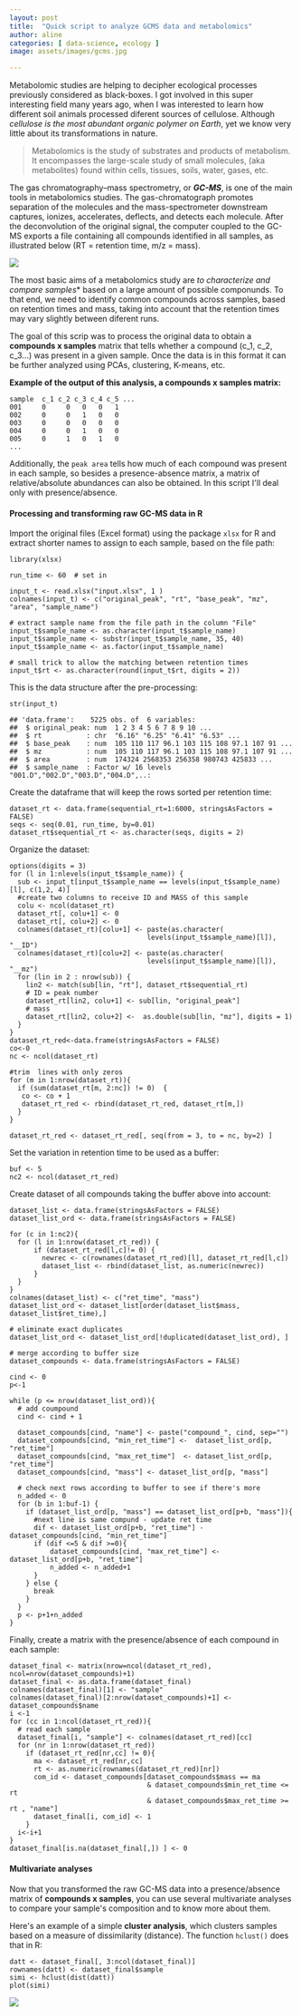 ```yaml
---
layout: post
title:  "Quick script to analyze GCMS data and metabolomics"
author: aline
categories: [ data-science, ecology ]
image: assets/images/gcms.jpg

---
```


Metabolomic studies are helping to decipher ecological processes previously considered as black-boxes. I got involved in this super interesting field many years ago, when I was interested to learn how different soil animals processed diferent sources of cellulose. Although *cellulose is the most abundant organic polymer on Earth*, yet we know very little about its transformations in nature.

> Metabolomics is the study of substrates and products of metabolism. It encompasses the large-scale study of small molecules, (aka metabolites) found within cells, tissues, soils, water, gases, etc.

The gas chromatography–mass spectrometry, or ___GC-MS___, is one of the main tools in metabolomics studies. The gas-chromatograph promotes separation of the molecules and the mass-spectrometer downstream captures, ionizes, accelerates, deflects, and detects each molecule. After the deconvolution of the original signal, the computer coupled to the GC-MS exports a file containing all compounds identified in all samples, as illustrated below (RT = retention time, m/z = mass).

<img src="/blog/assets/images/file_header.png">

The most basic aims of a metabolomics study are *to characterize and compare samples** based on a large amount of possible componunds. To that end, we need to identify common compounds across samples, based on retention times and mass, taking into account that the retention times may vary slightly between diferent runs.

The goal of this scrip was to process the original data to obtain a **compounds x samples** matrix that tells whether a compound (c_1, c_2, c_3...) was present in a given sample. Once the data is in this format it can be further analyzed using PCAs, clustering, K-means, etc. 

**Example of the output of this analysis, a compounds x samples matrix:**

```
sample	c_1	c_2	c_3	c_4	c_5 ...
001     0	  0	  0	  0	  1
002	    0	  0	  1	  0	  0
003	    0	  0	  0	  0	  0
004	    0	  0	  1	  0	  0
005	    0	  1	  0	  1	  0
...

```
Additionally, the `peak area` tells how much of each compound was present in each sample, so besides a presence-absence matrix, a matrix of relative/absolute abundances can also be obtained. In this script I'll deal only with presence/absence.

#### Processing and transforming raw GC-MS data in R

Import the original files (Excel format) using the package `xlsx` for R and extract shorter names to assign to each sample, based on the file path:

```
library(xlsx)

run_time <- 60  # set in

input_t <- read.xlsx("input.xlsx", 1 )
colnames(input_t) <- c("original_peak", "rt", "base_peak", "mz", "area", "sample_name")

# extract sample name from the file path in the column "File"
input_t$sample_name <- as.character(input_t$sample_name)
input_t$sample_name <- substr(input_t$sample_name, 35, 40)
input_t$sample_name <- as.factor(input_t$sample_name)

# small trick to allow the matching between retention times
input_t$rt <- as.character(round(input_t$rt, digits = 2))
```

This is the data structure after the pre-processing:
```
str(input_t)

## 'data.frame':    5225 obs. of  6 variables:
##  $ original_peak: num  1 2 3 4 5 6 7 8 9 10 ...
##  $ rt           : chr  "6.16" "6.25" "6.41" "6.53" ...
##  $ base_peak    : num  105 110 117 96.1 103 115 108 97.1 107 91 ...
##  $ mz           : num  105 110 117 96.1 103 115 108 97.1 107 91 ...
##  $ area         : num  174324 2568353 256358 980743 425833 ...
##  $ sample_name  : Factor w/ 16 levels "001.D","002.D","003.D","004.D",..:
```
Create the dataframe that will keep the rows sorted per retention time:

```
dataset_rt <- data.frame(sequential_rt=1:6000, stringsAsFactors = FALSE)
seqs <- seq(0.01, run_time, by=0.01)
dataset_rt$sequential_rt <- as.character(seqs, digits = 2)
```
Organize the dataset:

```
options(digits = 3)
for (l in 1:nlevels(input_t$sample_name)) {
  sub <- input_t[input_t$sample_name == levels(input_t$sample_name)[l], c(1,2, 4)]
  #create two columns to receive ID and MASS of this sample
  colu <- ncol(dataset_rt)
  dataset_rt[, colu+1] <- 0
  dataset_rt[, colu+2] <- 0
  colnames(dataset_rt)[colu+1] <- paste(as.character(
                                  levels(input_t$sample_name)[l]), "__ID")
  colnames(dataset_rt)[colu+2] <- paste(as.character(
                                  levels(input_t$sample_name)[l]), "__mz")
  for (lin in 2 : nrow(sub)) {  
    lin2 <- match(sub[lin, "rt"], dataset_rt$sequential_rt)
    # ID = peak number
    dataset_rt[lin2, colu+1] <- sub[lin, "original_peak"]  
    # mass           
    dataset_rt[lin2, colu+2] <-  as.double(sub[lin, "mz"], digits = 1)
  }
}
dataset_rt_red<-data.frame(stringsAsFactors = FALSE)
co<-0
nc <- ncol(dataset_rt)

#trim  lines with only zeros
for (m in 1:nrow(dataset_rt)){
  if (sum(dataset_rt[m, 2:nc]) != 0)  {
   co <- co + 1
   dataset_rt_red <- rbind(dataset_rt_red, dataset_rt[m,])
  }
}

dataset_rt_red <- dataset_rt_red[, seq(from = 3, to = nc, by=2) ]
```
Set the variation in retention time to be used as a buffer:

```
buf <- 5
nc2 <- ncol(dataset_rt_red)
```

Create dataset of all compounds taking the buffer above into account:

```
dataset_list <- data.frame(stringsAsFactors = FALSE)
dataset_list_ord <- data.frame(stringsAsFactors = FALSE)

for (c in 1:nc2){
  for (l in 1:nrow(dataset_rt_red)) {
      if (dataset_rt_red[l,c]!= 0) {
        newrec <- c(rownames(dataset_rt_red)[l], dataset_rt_red[l,c])
        dataset_list <- rbind(dataset_list, as.numeric(newrec))
      }
  }
}
colnames(dataset_list) <- c("ret_time", "mass")
dataset_list_ord <- dataset_list[order(dataset_list$mass, dataset_list$ret_time),]

# eliminate exact duplicates
dataset_list_ord <- dataset_list_ord[!duplicated(dataset_list_ord), ]

# merge according to buffer size
dataset_compounds <- data.frame(stringsAsFactors = FALSE)

cind <- 0
p<-1

while (p <= nrow(dataset_list_ord)){
  # add coumpound
  cind <- cind + 1

  dataset_compounds[cind, "name"] <- paste("compound_", cind, sep="")
  dataset_compounds[cind, "min_ret_time"] <-  dataset_list_ord[p, "ret_time"]
  dataset_compounds[cind, "max_ret_time"]  <- dataset_list_ord[p, "ret_time"]
  dataset_compounds[cind, "mass"] <- dataset_list_ord[p, "mass"]

  # check next rows according to buffer to see if there's more
  n_added <- 0
  for (b in 1:buf-1) {
    if (dataset_list_ord[p, "mass"] == dataset_list_ord[p+b, "mass"]){
      #next line is same compund - update ret time
      dif <- dataset_list_ord[p+b, "ret_time"] - dataset_compounds[cind, "min_ret_time"]
      if (dif <=5 & dif >=0){
          dataset_compounds[cind, "max_ret_time"] <- dataset_list_ord[p+b, "ret_time"]
          n_added <- n_added+1   
      }
    } else {
      break
    }
  }
  p <- p+1+n_added
}
```

Finally, create a matrix with the presence/absence of each compound in each sample:

```
dataset_final <- matrix(nrow=ncol(dataset_rt_red), ncol=nrow(dataset_compounds)+1)
dataset_final <- as.data.frame(dataset_final)
colnames(dataset_final)[1] <- "sample"
colnames(dataset_final)[2:nrow(dataset_compounds)+1] <- dataset_compounds$name
i <-1
for (cc in 1:ncol(dataset_rt_red)){
  # read each sample
  dataset_final[i, "sample"] <- colnames(dataset_rt_red)[cc]
  for (nr in 1:nrow(dataset_rt_red))
    if (dataset_rt_red[nr,cc] != 0){
      ma <- dataset_rt_red[nr,cc]
      rt <- as.numeric(rownames(dataset_rt_red)[nr])
      com_id <- dataset_compounds[dataset_compounds$mass == ma
                                  & dataset_compounds$min_ret_time <= rt
                                  & dataset_compounds$max_ret_time >= rt , "name"]
      dataset_final[i, com_id] <- 1
    }
  i<-i+1
}
dataset_final[is.na(dataset_final[,]) ] <- 0
```

#### Multivariate analyses

Now that you transformed the raw GC-MS data into a presence/absence matrix of **compounds x samples**,
you can use several multivariate analyses to compare your sample's composition and to know more about them.


Here's an example of a simple **cluster analysis**, which clusters samples based on a measure of dissimilarity (distance). The function `hclust()` does that in R:

```
datt <- dataset_final[, 3:ncol(dataset_final)]
rownames(datt) <- dataset_final$sample
simi <- hclust(dist(datt))
plot(simi)
```
<img src="/blog/assets/images/cluster.png">
